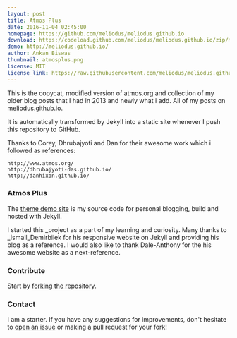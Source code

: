 ```yaml
---
layout: post
title: Atmos Plus
date: 2016-11-04 02:45:00
homepage: https://github.com/meliodus/meliodus.github.io
download: https://codeload.github.com/meliodus/meliodus.github.io/zip/master
demo: http://meliodus.github.io/
author: Ankan Biswas
thumbnail: atmosplus.png
license: MIT
license_link: https://raw.githubusercontent.com/meliodus/meliodus.github.io/master/LICENSE.md
---
```



This is the copycat, modified version of atmos.org and collection of my older blog posts that I had in 2013 and newly what i add. All of my posts on meliodus.github.io.

It is automatically transformed by Jekyll into a static site whenever I push this repository to GitHub.

Thanks to Corey, Dhrubajyoti and Dan for their awesome work which i followed as references:

    http://www.atmos.org/
    http://dhrubajyoti-das.github.io/
    http://danhixon.github.io/


### Atmos Plus 

The [theme demo site](http://meliodus.github.io/) is my source code for personal blogging, build and hosted with Jekyll. 


I started this _project as a part of my learning and curiosity. Many thanks to _İsmail_Demirbilek for his responsive website on Jekyll and providing his blog as a reference.
I would also like to thank Dale-Anthony for the his awesome website as a next-reference.

### Contribute

Start by [forking the repository](https://github.com/meliodus/meliodus.github.io/fork).

### Contact

I am a starter. If you have any suggestions for improvements, don't hesitate to [open an issue](https://github.com/meliodus/meliodus.github.io/issues) or making a pull request for your fork!
